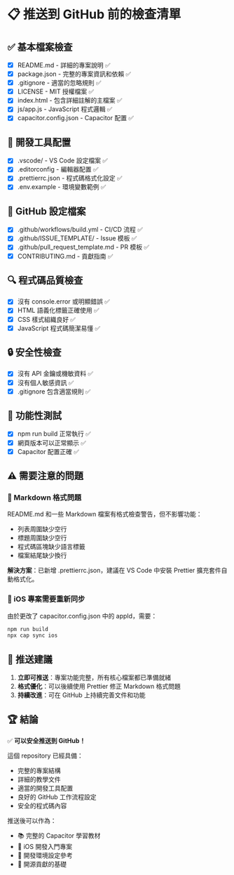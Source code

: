# 📋 推送到 GitHub 前的檢查清單

## ✅ 基本檔案檢查
- [x] README.md - 詳細的專案說明 ✅
- [x] package.json - 完整的專案資訊和依賴 ✅
- [x] .gitignore - 適當的忽略規則 ✅ 
- [x] LICENSE - MIT 授權檔案 ✅
- [x] index.html - 包含詳細註解的主檔案 ✅
- [x] js/app.js - JavaScript 程式邏輯 ✅
- [x] capacitor.config.json - Capacitor 配置 ✅

## 🔧 開發工具配置
- [x] .vscode/ - VS Code 設定檔案 ✅
- [x] .editorconfig - 編輯器配置 ✅
- [x] .prettierrc.json - 程式碼格式化設定 ✅
- [x] .env.example - 環境變數範例 ✅

## 🤖 GitHub 設定檔案
- [x] .github/workflows/build.yml - CI/CD 流程 ✅
- [x] .github/ISSUE_TEMPLATE/ - Issue 模板 ✅
- [x] .github/pull_request_template.md - PR 模板 ✅
- [x] CONTRIBUTING.md - 貢獻指南 ✅

## 🔍 程式碼品質檢查
- [x] 沒有 console.error 或明顯錯誤 ✅
- [x] HTML 語義化標籤正確使用 ✅
- [x] CSS 樣式組織良好 ✅
- [x] JavaScript 程式碼簡潔易懂 ✅

## 🔒 安全性檢查  
- [x] 沒有 API 金鑰或機敏資料 ✅
- [x] 沒有個人敏感資訊 ✅
- [x] .gitignore 包含適當規則 ✅

## 📱 功能性測試
- [x] npm run build 正常執行 ✅
- [x] 網頁版本可以正常顯示 ✅
- [x] Capacitor 配置正確 ✅

## ⚠️ 需要注意的問題

### 📝 Markdown 格式問題
README.md 和一些 Markdown 檔案有格式檢查警告，但不影響功能：
- 列表周圍缺少空行
- 標題周圍缺少空行  
- 程式碼區塊缺少語言標籤
- 檔案結尾缺少換行

**解決方案**：已新增 .prettierrc.json，建議在 VS Code 中安裝 Prettier 擴充套件自動格式化。

### 🔄 iOS 專案需要重新同步
由於更改了 capacitor.config.json 中的 appId，需要：
```bash
npm run build
npx cap sync ios
```

## 🎯 推送建議

1. **立即可推送**：專案功能完整，所有核心檔案都已準備就緒
2. **格式優化**：可以後續使用 Prettier 修正 Markdown 格式問題
3. **持續改進**：可在 GitHub 上持續完善文件和功能

## 🏆 結論

✅ **可以安全推送到 GitHub！**

這個 repository 已經具備：
- 完整的專案結構
- 詳細的教學文件
- 適當的開發工具配置
- 良好的 GitHub 工作流程設定
- 安全的程式碼內容

推送後可以作為：
- 📚 完整的 Capacitor 學習教材
- 🎯 iOS 開發入門專案
- 🔧 開發環境設定參考
- 🤝 開源貢獻的基礎